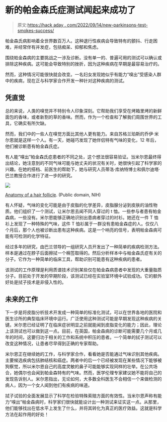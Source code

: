 # 新的帕金森氏症测试闻起来成功了

> 原文:[https://hack aday . com/2022/09/14/new-parkinsons-test-smokes-success/](https://hackaday.com/2022/09/14/new-parkinsons-test-smells-success/)

帕金森氏病影响着全世界数百万人。这种退行性疾病会导致特有的颤抖、行走困难，并经常伴有并发症，包括痴呆、抑郁和焦虑。

围绕帕金森病的主要挑战之一涉及诊断。没有单一的、普遍可用的测试可以确认或排除这种疾病。这可能会导致特别的挫折，因为这种疾病在早期是最容易治疗的。

然而，这种情况可能很快就会改变。一名妇女发现她似乎有能力“嗅出”受感染人群中的疾病，现在正与科学家合作开发一种针对这种疾病的测试。

## 凭直觉

总的来说，人类的嗅觉并不特别令人印象深刻。它帮助我们享受在烤箱里烤的新鲜面包的香味，或者新割的草的香味。然而，作为一个检查和了解我们周围世界的工具，它确实有所欠缺。

然而，我们中的一些人在嗅觉方面比其他人更有能力。来自苏格兰珀斯的乔伊·米尔恩就是这样一个人。有一天，她碰巧发现了她伴侣特有气味的变化，12 年后，他们被诊断患有帕金森氏症。

有人能“嗅出”帕金森氏症患者的不同之处，这个想法很容易验证。当米尔恩最终得出结论，她注意到的不同气味可能与她丈夫的状况有关时，她很快引起了科学家的兴趣。在她的搭档、前医生的帮助下，她与研究人员蒂洛·库纳特博士和佩尔迪塔·巴兰教授合作进行了进一步的研究。

[![](../Images/169d127649864a07e9149e4e34060a18.png)](https://hackaday.com/wp-content/uploads/2022/09/Hair_follicle-en.png)

[Anatomy of a hair follicle](https://commons.wikimedia.org/wiki/File:Hair_follicle-en.svg). (Public domain, NIH)

有人怀疑，气味的变化可能是由于皮脂的化学差异，皮脂腺分泌到皮肤的油性物质。他们组织了一个测试，让米尔恩去闻不同人穿过的 t 恤。一些参与者患有帕金森病，一些没有。米尔恩能够正确地识别出患病者穿过的衬衫。她还在一件 T 恤衫上发现了一种特殊的气味，这件 T 恤衫属于一群没有患帕金森症的人。仅仅八个月后，那个人也被诊断出患有这种疾病。这是一个响亮的信号，表明帕金森病可能有可检测的化学特征。

经过多年的研究，由巴兰领导的一组研究人员开发出了一种简单的疾病检测方法。样本是通过在脖子后面擦拭一个棉签取得的。然后分析样本中与帕金森氏症有关的分子。它作为一种简单的临床工具，帮助识别可能患有这种疾病的患者。

该测试的工作原理是利用质谱技术识别某些仅在帕金森病患者中发现的大重量脂质分子。目前处于开发的早期阶段，该测试已经在实验室环境中试验成功。它的额外好处是拭子技术是非侵入性的。

## 未来的工作

下一步是将皮脂分析技术开发成一种简单的标准化测试，可以在世界各地的医院和医生诊所的典型临床环境中运行。广泛使用这种测试可能是早期发现这种疾病的关键。米尔恩已经证明了在临床症状明显之前就能闻到皮脂变化的能力；因此，理论上该测试也可以做到这一点。目前，在英国，帕金森病的诊断可能需要几个月或几年的时间，这要归功于相关的工作和系统中积压的患者。一个简单的拭子测试可以改变这种情况，让患者尽早得到正确的专家帮助。

米尔恩正在继续她的工作，与科学家合作，看看她是否能通过气味识别其他疾病。主要候选疾病包括肺结核和癌症。两者中的后一个已经被发现在某些情况下能够被狗察觉，所以米尔恩自己的高度灵敏的鼻子可能能够实现同样的壮举。在公共场合，她偶尔也会闻到帕金森特有的气味。然而，医学伦理专家建议她不能将自己的发现告诉别人。米尔恩指出，无论如何，大多数全科医生不会相信一个来做检测的病人，因为一个女人闻到他们有疾病的味道。

拭子试验的全面发展显示了科学在检验特殊索赔方面的有效性。当米尔恩声称有能力“嗅出”帕金森病时，科学家们很快就能设计出一种测试来证实这一点。从那里，他们能够找出在低水平上发生了什么，并将其转化为真正的医疗效益。这就是科学方法在起作用的好处！